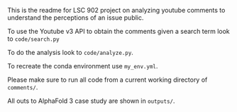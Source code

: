 
This is the readme for LSC 902 project on analyzing youtube comments to understand the perceptions of an issue public. 

To use the Youtube v3 API to obtain the comments given a search term look to `code/search.py` 

To do the analysis look to `code/analyze.py`.

To recreate the conda environment use `my_env.yml`. 

Please make sure to run all code from a current working directory of `comments/`. 

All outs to AlphaFold 3 case study are shown in `outputs/`. 

